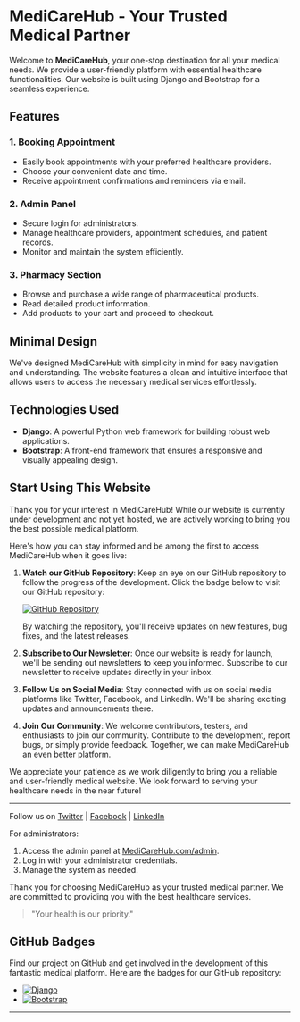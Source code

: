 # MediCareHub - Your Trusted Medical Partner

Welcome to **MediCareHub**, your one-stop destination for all your medical needs. We provide a user-friendly platform with essential healthcare functionalities. Our website is built using Django and Bootstrap for a seamless experience.

## Features

### 1. Booking Appointment

- Easily book appointments with your preferred healthcare providers.
- Choose your convenient date and time.
- Receive appointment confirmations and reminders via email.

### 2. Admin Panel

- Secure login for administrators.
- Manage healthcare providers, appointment schedules, and patient records.
- Monitor and maintain the system efficiently.

### 3. Pharmacy Section

- Browse and purchase a wide range of pharmaceutical products.
- Read detailed product information.
- Add products to your cart and proceed to checkout.

## Minimal Design

We've designed MediCareHub with simplicity in mind for easy navigation and understanding. The website features a clean and intuitive interface that allows users to access the necessary medical services effortlessly.

## Technologies Used

- **Django**: A powerful Python web framework for building robust web applications.
- **Bootstrap**: A front-end framework that ensures a responsive and visually appealing design.

## Start Using This Website

Thank you for your interest in MediCareHub! While our website is currently under development and not yet hosted, we are actively working to bring you the best possible medical platform.

Here's how you can stay informed and be among the first to access MediCareHub when it goes live:

1. **Watch our GitHub Repository**: Keep an eye on our GitHub repository to follow the progress of the development. Click the badge below to visit our GitHub repository:

   [![GitHub Repository](https://img.shields.io/badge/GitHub-Repository-blue.svg)](https://github.com/PREMRAJESH/MediCareHub.git)

   By watching the repository, you'll receive updates on new features, bug fixes, and the latest releases.

2. **Subscribe to Our Newsletter**: Once our website is ready for launch, we'll be sending out newsletters to keep you informed. Subscribe to our newsletter to receive updates directly in your inbox.

3. **Follow Us on Social Media**: Stay connected with us on social media platforms like Twitter, Facebook, and LinkedIn. We'll be sharing exciting updates and announcements there.

4. **Join Our Community**: We welcome contributors, testers, and enthusiasts to join our community. Contribute to the development, report bugs, or simply provide feedback. Together, we can make MediCareHub an even better platform.

We appreciate your patience as we work diligently to bring you a reliable and user-friendly medical website. We look forward to serving your healthcare needs in the near future!

---

Follow us on [Twitter](https://twitter.com/MediCareHub) | [Facebook](https://facebook.com/MediCareHub) | [LinkedIn](https://linkedin.com/company/MediCareHub)


For administrators:

1. Access the admin panel at [MediCareHub.com/admin](https://www.medicarehub.com/admin).
2. Log in with your administrator credentials.
3. Manage the system as needed.

Thank you for choosing MediCareHub as your trusted medical partner. We are committed to providing you with the best healthcare services.

> "Your health is our priority."

## GitHub Badges

Find our project on GitHub and get involved in the development of this fantastic medical platform. Here are the badges for our GitHub repository:

- [![Django](https://img.shields.io/badge/Django-3.2.0-blue.svg)](https://github.com/PREMRAJESH/MediCareHub.git)
- [![Bootstrap](https://img.shields.io/badge/Bootstrap-5.0.0-purple.svg)](https://github.com/PREMRAJESH/MediCareHub.git)

---
